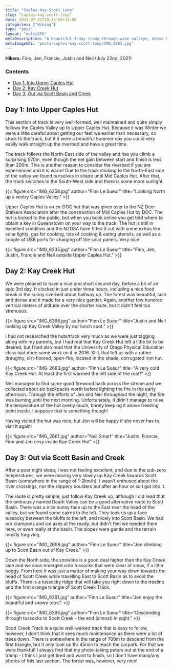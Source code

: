 ```yaml
---
title: "Caples-Kay-Scott Loop"
slug: “caples-kay-scott-loop”
date: 2021-07-31T20:15:55+12:00
categories: ["Hiking"]
type: "post"
layout: "multiGPS"
metaDescription: "A beautiful 3-day tramp through wide valleys, dense bush and snowy tops. It visits two very memorable (if different) huts and passes through some of the best scenery in New Zealand."
metaImageURL: "posts/caples-kay-scott-loop/IMG_2683.jpg"
---
```


__Hikers:__ Finn, Jen, Francie, Justin and Neil (July 22nd, 2021)

<nav id="TableOfContents">
  <h3>Contents</h3>
  <ul>
    <li><a title="Jump to Day 1: Into Upper Caples Hut" href="#day-1-into-upper-caples-hut">Day 1: Into Upper Caples Hut</a></li>
    <li><a title="Jump to Day 2: Kay Creek Hut" href="#day-2-kay-creek-hut">Day 2: Kay Creek Hut</a></li>
    <li><a title="Jump to Day 3: Out via Scott Basin and Creek" href="#day-3-out-via-scott-basin-and-creek">Day 3: Out via Scott Basin and Creek</a></li>
</nav>

## Day 1: Into Upper Caples Hut

<div id="Day_1_To_Upper_Caples_Hut"></div>

This section of track is very well-formed, well maintained and quite simply follows the Caples Valley up to Upper Caples Hut. Because it was Winter we were a little careful about getting our feet we earlier than necessary, so stuck to the track, but if it were a beautiful Summer day you could very easily walk straight up the riverbed and have a great time.

The track follows the North-East side of the valley and has you climb a surprising 570m, even though the net gain between start and finish is less than 200m. This is another reason to consider the riverbed if you are experienced and it is warm! Due to the track sticking to the North-East side of the valley we found ourselves in shade until Mid Caples Hut. After that, the track switches to the South-West side and there is some more sunlight.

{{< figure src="IMG_6258.jpg" author="Finn Le Sueur" title="Looking North up a wintry Caples Valley." >}}

Upper Caples Hut is an ex-DOC hut that was given over to the NZ Deer Stalkers Association after the construction of Mid Caples Hut by DOC. The hut is locked to the public, but when you book online you get told where to obtain a key in Queenstown on your way to the track. The hut is still in excellent condition and the NZDSA have fitted it out with some extras like solar lights, gas for cooking, lots of cooking & eating utensils, as well as a couple of USB ports for charging off the solar panels. Very nice!

{{< figure src="IMG_6335.jpg" author="Finn Le Sueur" title="Finn, Jen, Justin, Francie and Neil outside Upper Caples Hut." >}}

## Day 2: Kay Creek Hut

<div id="Day_2_To_Kay_Creek_Hut"></div>

We were pleased to have a nice and short second day, before a bit of an epic 3rd day. It clocked in just under three hours, including a nice food break in the sunny riverbed about halfway up. The forest was beautiful, lush and dense and it made for a very nice gander. Again, another few hundred vertical meters of altitude over the shorter route, but it didn't feel too strenuous.

{{< figure src="IMG_6366.jpg" author="Finn Le Sueur" title="Justin and Neil looking up Kay Creek Valley by our lunch spot." >}}

I had not researched the huts/track very much as we were just tagging along with my parents, but I had real that Kay Creek Hut left a little bit to be desired, but I had also read that the University of Otago Physical Education class had done some work on it in 2016. Still, that left us with a rather draughty, dirt-floored, open-fire, located in the shade, corrugated iron hut.

{{< figure src="IMG_2683.jpg" author="Finn Le Sueur" title="A very cold Kay Creek Hut. At least the first warmed the left side of the roof!" >}}

Neil managed to find some good firewood back across the stream and we collected about six backpacks worth before lighting the fire in the early afternoon. Through the efforts of Jen and Neil throughout the night, the fire was burning until the next morning. Unfortunately, it didn't manage to raise the temperature of the hut overly much, barely keeping it above freezing point inside. I suppose that is something though!

Having visited the hut was nice, but Jen will be happy if she never has to visit it again!

{{< figure src="IMG_2661.jpg" author="Neil Smart" title="Justin, Francie, Finn and Jen cosy inside Kay Creek Hut" >}}

## Day 3: Out via Scott Basin and Creek

<div id="Day_3_Out_via_Scott_Basin_Creek"></div>

After a poor night sleep, I was not feeling excellent, and due to the sub-zero temperatures, we were moving very slowly up Kay Creek towards Scott Basin (somewhere in the range of 1-2km/h). I wasn't enthused about the river crossings, nor the slippery boulders but after an hour or so I got into it.

The route is pretty simple, just follow Kay Creek up, although I did read that the ominously named Death Valley can be a good alternative route to Scott Basin. There was a nice sunny face up to the East near the head of the valley, but we found some cairns to the left. They took us up a face tussocky between the bluffs to the left, and nicely into Scott Basin. We had our crampons and ice axes at the ready, but didn't feel we needed them here, or even really at the basin. The slopes were gentle and the terrain mostly forgiving.

{{< figure src="IMG_2698.jpg" author="Finn Le Sueur" title="Jen climbing up to Scott Basin out of Kay Creek." >}}

Down the North side, the snowline is a good deal higher than the Kay Creek side and we soon emerged onto tussocks that were clear of snow, if a little boggy. From here it was just a matter of making your way down towards the head of Scott Creek while travelling East to Scott Basin as to avoid the bluffs. There is a tussocky ridge that will take you right down to the treeline and the first orange triangle of Scott Creek Track.

{{< figure src="IMG_6391.jpg" author="Finn Le Sueur" title="Jen enjoy the beautiful and snowy tops!" >}}

{{< figure src="IMG_6395.jpg" author="Finn Le Sueur" title="Descending through tussocks to Scott Creek - the end (almost) in sight." >}}

Scott Creek Track is a quite well-walked track that is easy to follow, however, I don't think that it sees much maintenance as there were a lot of trees down. There is somewhere in the range of 700m to descend from the first triangle, but it only took us 1hr 45min to reach the carpark. For that we were thankful!
I always find that my photo-taking peters out at the end of a tramp - I think I just get tired and want to finish, so I don't have many/any photos of this last section. The forest was, however, very nice!
